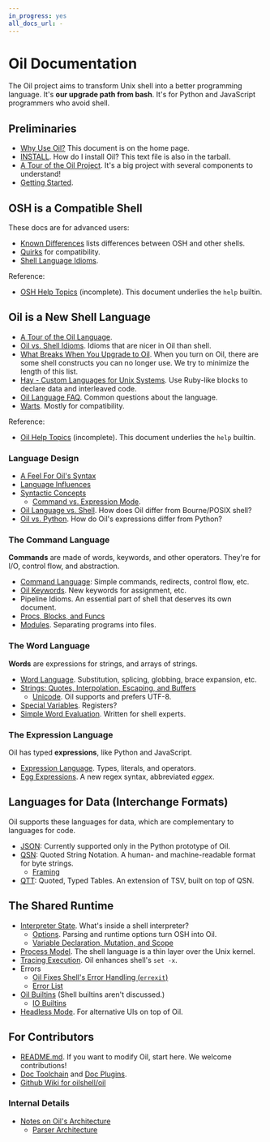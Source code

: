 ```yaml
---
in_progress: yes
all_docs_url: -
---
```


Oil Documentation
=================

The Oil project aims to transform Unix shell into a better programming
language.  It's **our upgrade path from bash**.  It's for Python and JavaScript
programmers who avoid shell.

<div id="toc">
</div>

## Preliminaries

- [Why Use Oil?](/why.html)  This document is on the home page.
- [INSTALL](INSTALL.html). How do I install Oil?  This text file is also in the
  tarball.
- [A Tour of the Oil Project](project-tour.html).  It's a big project with
  several components to understand!
- [Getting Started](getting-started.html).

## OSH is a Compatible Shell

These docs are for advanced users:

- [Known Differences](known-differences.html) lists differences between OSH and
  other shells.  
- [Quirks](quirks.html) for compatibility.
- [Shell Language Idioms](shell-idioms.html).

Reference:

- [OSH Help Topics](osh-help-topics.html) (incomplete).  This document
  underlies the `help` builtin.

## Oil is a New Shell Language

- [A Tour of the Oil Language](oil-language-tour.html).
- [Oil vs. Shell Idioms](idioms.html).  Idioms that are nicer in Oil than shell.
- [What Breaks When You Upgrade to Oil](upgrade-breakage.html).  When you turn
  on Oil, there are some shell constructs you can no longer use.  We try to
  minimize the length of this list.
- [Hay - Custom Languages for Unix Systems](hay.html).  Use Ruby-like
  blocks to declare data and interleaved code.
- [Oil Language FAQ](oil-language-faq.html).  Common questions about the
  language.
- [Warts](warts.html).  Mostly for compatibility.

Reference:

- [Oil Help Topics](oil-help-topics.html) (incomplete).  This document
  underlies the `help` builtin.

### Language Design

- [A Feel For Oil's Syntax](syntax-feelings.html)
- [Language Influences](language-influences.html)
- [Syntactic Concepts](syntactic-concepts.html)
  - [Command vs. Expression Mode](command-vs-expression-mode.html).
- [Oil Language vs. Shell](oil-vs-shell.html).  How does Oil differ from
  Bourne/POSIX shell?
- [Oil vs. Python](oil-vs-python.html).  How do Oil's expressions differ from
  Python?

### The Command Language

**Commands** are made of words, keywords, and other operators.  They're for
I/O, control flow, and abstraction.

- [Command Language](command-language.html): Simple commands, redirects,
  control flow, etc.
- [Oil Keywords](oil-keywords.html). New keywords for assignment, etc.
- Pipeline Idioms.  An essential part of shell that deserves its own document.
- [Procs, Blocks, and Funcs](proc-block-func.html)
- [Modules](modules.html).  Separating programs into files.

### The Word Language

**Words** are expressions for strings, and arrays of strings.

- [Word Language](word-language.html).  Substitution, splicing, globbing, brace
  expansion, etc.
- [Strings: Quotes, Interpolation, Escaping, and Buffers](strings.html)
  - [Unicode](unicode.html).  Oil supports and prefers UTF-8.
- [Special Variables](oil-special-vars.html).  Registers?
- [Simple Word Evaluation](simple-word-eval.html).  Written for shell experts.

### The Expression Language

Oil has typed **expressions**, like Python and JavaScript.

- [Expression Language](expression-language.html).  Types, literals, and
  operators.
- [Egg Expressions](eggex.html).  A new regex syntax, abbreviated *eggex*.

## Languages for Data (Interchange Formats)

Oil supports these languages for data, which are complementary to languages for
code.

- [JSON](json.html): Currently supported only in the Python prototype of Oil.
- [QSN](qsn.html): Quoted String Notation.  A human- and machine-readable
  format for byte strings.
  - [Framing](framing.html)
- [QTT](qtt.html): Quoted, Typed Tables.  An extension of TSV, built on top of
  QSN.

## The Shared Runtime

- [Interpreter State](interpreter-state.html).  What's inside a shell
  interpreter?
  - [Options](options.html).  Parsing and runtime options turn OSH into Oil.
  - [Variable Declaration, Mutation, and Scope](variables.html)
- [Process Model](process-model.html).  The shell language is a thin layer over
  the Unix kernel.
- [Tracing Execution](xtrace.html).  Oil enhances shell's `set -x`.
- Errors
  - [Oil Fixes Shell's Error Handling (`errexit`)](error-handling.html)
  - [Error List](errors.html) 
- [Oil Builtins](oil-builtins.html) (Shell builtins aren't discussed.)
  - [IO Builtins](io-builtins.html)
- [Headless Mode](headless.html).  For alternative UIs on top of Oil.


## For Contributors

- [README.md](README.html).  If you want to modify Oil, start here.  We
  welcome contributions!
- [Doc Toolchain](doc-toolchain.html) and [Doc Plugins](doc-plugins.html).
- [Github Wiki for oilshell/oil](https://github.com/oilshell/oil/wiki)

### Internal Details

- [Notes on Oil's Architecture](architecture-notes.html)
  - [Parser Architecture](parser-architecture.html)
